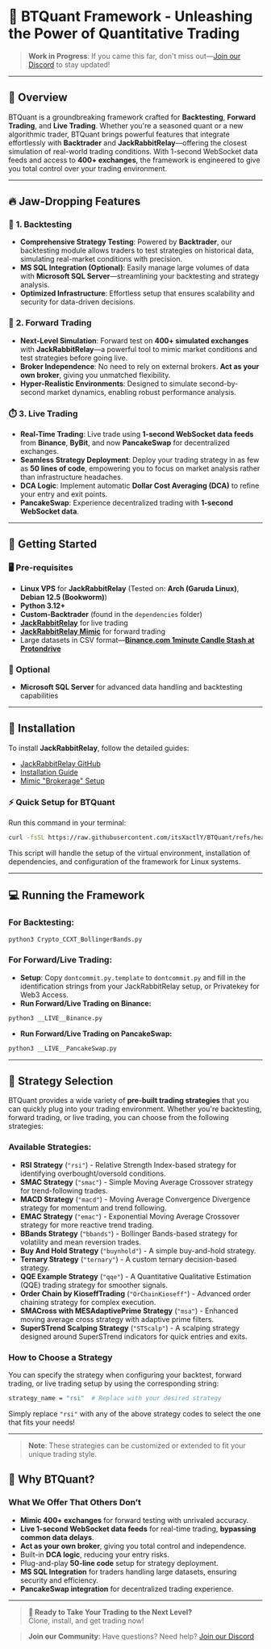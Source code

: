 # 🚀 **BTQuant Framework** - Unleashing the Power of Quantitative Trading

> **Work in Progress**: If you came this far, don't miss out—[Join our Discord](https://discord.gg/Y7uBxmRg3Z) to stay updated!

---

## **📌 Overview**

BTQuant is a groundbreaking framework crafted for **Backtesting**, **Forward Trading**, and **Live Trading**. Whether you're a seasoned quant or a new algorithmic trader, BTQuant brings powerful features that integrate effortlessly with **Backtrader** and **JackRabbitRelay**—offering the closest simulation of real-world trading conditions. With 1-second WebSocket data feeds and access to **400+ exchanges**, the framework is engineered to give you total control over your trading environment.

---

## **🔥 Jaw-Dropping Features**

### 🔎 **1. Backtesting**
- **Comprehensive Strategy Testing**: Powered by **Backtrader**, our backtesting module allows traders to test strategies on historical data, simulating real-market conditions with precision.
- **MS SQL Integration (Optional)**: Easily manage large volumes of data with **Microsoft SQL Server**—streamlining your backtesting and strategy analysis.
- **Optimized Infrastructure**: Effortless setup that ensures scalability and security for data-driven decisions.

### 🚀 **2. Forward Trading**
- **Next-Level Simulation**: Forward test on **400+ simulated exchanges** with **JackRabbitRelay**—a powerful tool to mimic market conditions and test strategies before going live.
- **Broker Independence**: No need to rely on external brokers. **Act as your own broker**, giving you unmatched flexibility.
- **Hyper-Realistic Environments**: Designed to simulate second-by-second market dynamics, enabling robust performance analysis.

### ⏱️ **3. Live Trading**
- **Real-Time Trading**: Live trade using **1-second WebSocket data feeds** from **Binance**, **ByBit**, and now **PancakeSwap** for decentralized exchanges.
- **Seamless Strategy Deployment**: Deploy your trading strategy in as few as **50 lines of code**, empowering you to focus on market analysis rather than infrastructure headaches.
- **DCA Logic**: Implement automatic **Dollar Cost Averaging (DCA)** to refine your entry and exit points.
- **PancakeSwap**: Experience decentralized trading with **1-second WebSocket data**.

---

## **📂 Getting Started**

### **🖥️ Pre-requisites**
- **Linux VPS** for **JackRabbitRelay** (Tested on: **Arch (Garuda Linux)**, **Debian 12.5 (Bookworm)**)
- **Python 3.12+**
- **Custom-Backtrader** (found in the `dependencies` folder)
- [**JackRabbitRelay**](https://github.com/rapmd73/JackrabbitRelay) for live trading
- [**JackRabbitRelay Mimic**](https://github.com/rapmd73/JackrabbitRelay/wiki/Jackrabbit-Mimic) for forward trading
- Large datasets in CSV format—**[Binance.com 1minute Candle Stash at Protondrive](https://drive.proton.me/urls/K19ADZ4DZM#D9s3zyRrZH1m)**

### **🔧 Optional**
- **Microsoft SQL Server** for advanced data handling and backtesting capabilities

---

## **🚀 Installation**

To install **JackRabbitRelay**, follow the detailed guides:

- [JackRabbitRelay GitHub](https://github.com/rapmd73/JackrabbitRelay)
- [Installation Guide](https://github.com/rapmd73/JackrabbitRelay/wiki/Installation-and-Setup#installing-and-setting-up-version-2)
- [Mimic "Brokerage" Setup](https://github.com/rapmd73/JackrabbitRelay/wiki/Jackrabbit-Mimic)

### **⚡ Quick Setup for BTQuant**

Run this command in your terminal:

```bash
curl -fsSL https://raw.githubusercontent.com/itsXactlY/BTQuant/refs/heads/mainv2/install.sh | bash
```

This script will handle the setup of the virtual environment, installation of dependencies, and configuration of the framework for Linux systems.


---

## **💻 Running the Framework**

### **For Backtesting:**
```bash
python3 Crypto_CCXT_BollingerBands.py
```

### **For Forward/Live Trading:**
- **Setup**: Copy `dontcommit.py.template` to `dontcommit.py` and fill in the identification strings from your JackRabbitRelay setup, or Privatekey for Web3 Access.
- **Run Forward/Live Trading on Binance:**
```bash
python3 __LIVE__Binance.py
```
- **Run Forward/Live Trading on PancakeSwap:**
```bash
python3 __LIVE__PancakeSwap.py
```

---

## 🎯 Strategy Selection

BTQuant provides a wide variety of **pre-built trading strategies** that you can quickly plug into your trading environment. Whether you're backtesting, forward trading, or live trading, you can choose from the following strategies:

### **Available Strategies:**

- **RSI Strategy** (`"rsi"`) - Relative Strength Index-based strategy for identifying overbought/oversold conditions.
- **SMAC Strategy** (`"smac"`) - Simple Moving Average Crossover strategy for trend-following trades.
- **MACD Strategy** (`"macd"`) - Moving Average Convergence Divergence strategy for momentum and trend following.
- **EMAC Strategy** (`"emac"`) - Exponential Moving Average Crossover strategy for more reactive trend trading.
- **BBands Strategy** (`"bbands"`) - Bollinger Bands-based strategy for volatility and mean reversion trades.
- **Buy And Hold Strategy** (`"buynhold"`) - A simple buy-and-hold strategy.
- **Ternary Strategy** (`"ternary"`) - A custom ternary decision-based strategy.
- **QQE Example Strategy** (`"qqe"`) - A Quantitative Qualitative Estimation (QQE) trading strategy for smoother signals.
- **Order Chain by KioseffTrading** (`"OrChainKioseff"`) - Advanced order chaining strategy for complex execution.
- **SMACross with MESAdaptivePrime Strategy** (`"msa"`) - Enhanced moving average cross strategy with adaptive prime filters.
- **SuperSTrend Scalping Strategy** (`"STScalp"`) - A scalping strategy designed around SuperSTrend indicators for quick entries and exits.

### **How to Choose a Strategy**

You can specify the strategy when configuring your backtest, forward trading, or live trading setup by using the corresponding string:

```bash
strategy_name = "rsi"  # Replace with your desired strategy
```

Simply replace `"rsi"` with any of the above strategy codes to select the one that fits your needs!

---

> **Note**: These strategies can be customized or extended to fit your unique trading style.


## **🚀 Why BTQuant?**

### **What We Offer That Others Don’t**
- **Mimic 400+ exchanges** for forward testing with unrivaled accuracy.
- **Live 1-second WebSocket data feeds** for real-time trading, **bypassing common data delays**.
- **Act as your own broker**, giving you total control and independence.
- Built-in **DCA logic**, reducing your entry risks.
- Plug-and-play **50-line code** setup for strategy deployment.
- **MS SQL Integration** for traders handling large datasets, ensuring security and efficiency.
- **PancakeSwap integration** for decentralized trading experience.

---

> **🚀 Ready to Take Your Trading to the Next Level?**  
> Clone, install, and get trading now!

> **Join our Community**: Have questions? Need help? [Join our Discord](https://discord.gg/Y7uBxmRg3Z)


